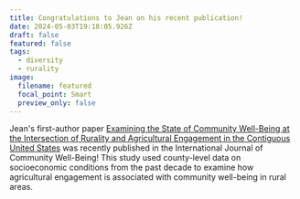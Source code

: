 ```yaml
---
title: Congratulations to Jean on his recent publication!
date: 2024-05-03T19:18:05.926Z
draft: false
featured: false
tags:
  - diversity
  - rurality
image:
  filename: featured
  focal_point: Smart
  preview_only: false
---
```

J﻿ean's first-author paper [Examining the State of Community Well-Being at the Intersection of Rurality and Agricultural Engagement in the Contiguous United States](https://scholar.google.com/scholar?oi=bibs&cluster=5739393296998125694&btnI=1&hl=en) was recently published in the International Journal of Community Well-Being! This study used county-level data on socioeconomic conditions from the past decade to examine how agricultural engagement is associated with community well-being in rural areas.